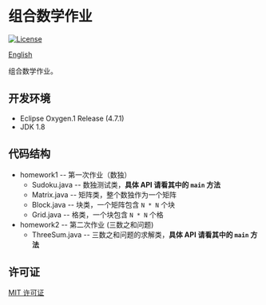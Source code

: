 # 组合数学作业
[![License](https://img.shields.io/badge/license-MIT-blue.svg)](LICENSE)

[English](README.md)

组合数学作业。

## 开发环境
* Eclipse Oxygen.1 Release (4.7.1)
* JDK 1.8

## 代码结构
* homework1 -- 第一次作业（数独）
  * Sudoku.java -- 数独测试类，**具体 API 请看其中的 `main` 方法**
  * Matrix.java -- 矩阵类，整个数独作为一个矩阵
  * Block.java -- 块类，一个矩阵包含 `N * N` 个块
  * Grid.java -- 格类，一个块包含 `N * N` 个格
* homework2 -- 第二次作业 (三数之和问题)
  * ThreeSum.java -- 三数之和问题的求解类，**具体 API 请看其中的 `main` 方法**

## 许可证
[MIT 许可证](LICENSE)